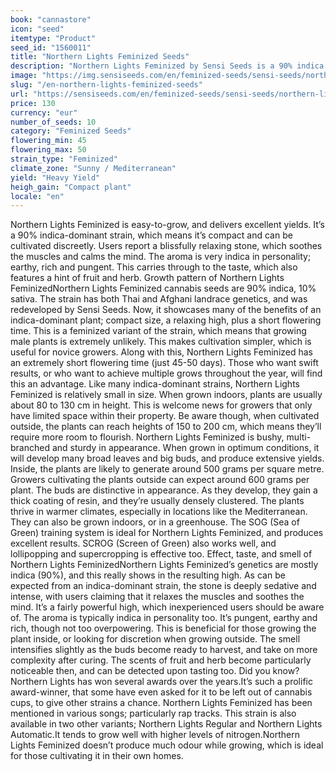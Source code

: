 ```yaml
---
book: "cannastore"
icon: "seed"
itemtype: "Product"
seed_id: "1560011"
title: "Northern Lights Feminized Seeds"
description: "Northern Lights Feminized by Sensi Seeds is a 90% indica strain. It was named after the Aurora Borealis for its high, which is deeply calming for the body and mind. The compact strain is easy to cultivate and delivers generous yields. Northern Lights Feminized produces a distinctive earthy scent, with hints of fruit and herb."
image: "https://img.sensiseeds.com/en/feminized-seeds/sensi-seeds/northern-lights-image.png"
slug: "/en-northern-lights-feminized-seeds"
url: "https://sensiseeds.com/en/feminized-seeds/sensi-seeds/northern-lights?a_aid=cannastore"
price: 130
currency: "eur"
number_of_seeds: 10
category: "Feminized Seeds"
flowering_min: 45
flowering_max: 50
strain_type: "Feminized"
climate_zone: "Sunny / Mediterranean"
yield: "Heavy Yield"
heigh_gain: "Compact plant"
locale: "en"
---
```

Northern Lights Feminized is easy-to-grow, and delivers excellent yields. It’s a 90% indica-dominant strain, which means it’s compact and can be cultivated discreetly. Users report a blissfully relaxing stone, which soothes the muscles and calms the mind. The aroma is very indica in personality; earthy, rich and pungent. This carries through to the taste, which also features a hint of fruit and herb. Growth pattern of Northern Lights FeminizedNorthern Lights Feminized cannabis seeds are 90% indica, 10% sativa. The strain has both Thai and Afghani landrace genetics, and was redeveloped by Sensi Seeds. Now, it showcases many of the benefits of an indica-dominant plant; compact size, a relaxing high, plus a short flowering time. This is a feminized variant of the strain, which means that growing male plants is extremely unlikely. This makes cultivation simpler, which is useful for novice growers. Along with this, Northern Lights Feminized has an extremely short flowering time (just 45-50 days). Those who want swift results, or who want to achieve multiple grows throughout the year, will find this an advantage. Like many indica-dominant strains, Northern Lights Feminized is relatively small in size. When grown indoors, plants are usually about 80 to 130 cm in height. This is welcome news for growers that only have limited space within their property. Be aware though, when cultivated outside, the plants can reach heights of 150 to 200 cm, which means they’ll require more room to flourish. Northern Lights Feminized is bushy, multi-branched and sturdy in appearance. When grown in optimum conditions, it will develop many broad leaves and big buds, and produce extensive yields. Inside, the plants are likely to generate around 500 grams per square metre. Growers cultivating the plants outside can expect around 600 grams per plant. The buds are distinctive in appearance. As they develop, they gain a thick coating of resin, and they’re usually densely clustered. The plants thrive in warmer climates, especially in locations like the Mediterranean. They can also be grown indoors, or in a greenhouse. The SOG (Sea of Green) training system is ideal for Northern Lights Feminized, and produces excellent results. SCROG (Screen of Green) also works well, and lollipopping and supercropping is effective too. Effect, taste, and smell of Northern Lights FeminizedNorthern Lights Feminized’s genetics are mostly indica (90%), and this really shows in the resulting high. As can be expected from an indica-dominant strain, the stone is deeply sedative and intense, with users claiming that it relaxes the muscles and soothes the mind. It’s a fairly powerful high, which inexperienced users should be aware of. The aroma is typically indica in personality too. It’s pungent, earthy and rich, though not too overpowering. This is beneficial for those growing the plant inside, or looking for discretion when growing outside. The smell intensifies slightly as the buds become ready to harvest, and take on more complexity after curing. The scents of fruit and herb become particularly noticeable then, and can be detected upon tasting too. Did you know? Northern Lights has won several awards over the years.It’s such a prolific award-winner, that some have even asked for it to be left out of cannabis cups, to give other strains a chance. Northern Lights Feminized has been mentioned in various songs; particularly rap tracks. This strain is also available in two other variants; Northern Lights Regular and Northern Lights Automatic.It tends to grow well with higher levels of nitrogen.Northern Lights Feminized doesn’t produce much odour while growing, which is ideal for those cultivating it in their own homes.
